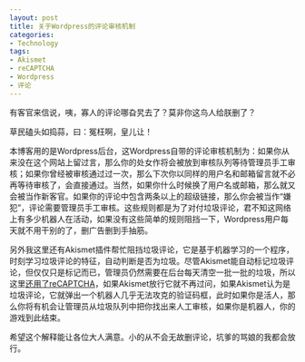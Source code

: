 ```yaml
---
layout: post
title: 关于Wordpress的评论审核机制
categories:
- Technology
tags:
- Akismet
- reCAPTCHA
- Wordpress
- 评论
---
```


有客官来信说，咦，寡人的评论哪旮旯去了？莫非你这鸟人给朕删了？

草民磕头如捣蒜，曰：冤枉啊，皇儿让！

本博客用的是Wordpress后台，这Wordpress自带的评论审核机制为：如果你从来没在这个网站上留过言，那么你的处女作将会被放到审核队列等待管理员手工审核；如果你曾经被审核通过过一次，那么下次你以同样的用户名和邮箱留言就不必再等待审核了，会直接通过。当然，如果你什么时候换了用户名或邮箱，那么就又会被当作新客官。如果你的评论中包含两条以上的超级链接，那么你会被当作“嫌犯”，评论需要管理员手工审核。这些规则都是为了对付垃圾评论，君不知这网络上有多少机器人在活动，如果没有这些简单的规则阻挡一下，Wordpress用户每天就不用干别的了，删广告删到手抽筋。

另外我这里还有Akismet插件帮忙阻挡垃圾评论，它是基于机器学习的一个程序，时刻学习垃圾评论的特征，自动判断是否为垃圾。尽管Akismet能自动标记垃圾评论，但仅仅只是标记而已，管理员仍然需要在后台每天清空一批一批的垃圾，所以这里[还用了reCAPTCHA](http://yihui.name/cn/2010/04/conditional-captcha-stops-spam-comments/)，如果Akismet放行它就不再过问，如果Akismet认为是垃圾评论，它就弹出一个机器人几乎无法攻克的验证码框，此时如果你是活人，那么你将有机会让管理员从垃圾队列中把你找出来人工审核，如果你是机器人，你的游戏到此结束。

希望这个解释能让各位大人满意。小的从不会无故删评论，坑爹的骂娘的我都会放行。

